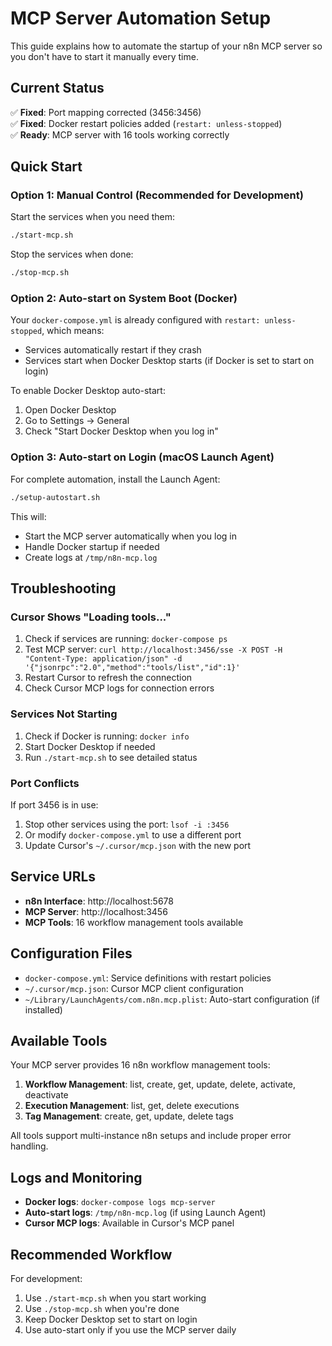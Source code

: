 # MCP Server Automation Setup

This guide explains how to automate the startup of your n8n MCP server so you don't have to start it manually every time.

## Current Status

✅ **Fixed**: Port mapping corrected (3456:3456)  
✅ **Fixed**: Docker restart policies added (`restart: unless-stopped`)  
✅ **Ready**: MCP server with 16 tools working correctly  

## Quick Start

### Option 1: Manual Control (Recommended for Development)

Start the services when you need them:
```bash
./start-mcp.sh
```

Stop the services when done:
```bash
./stop-mcp.sh
```

### Option 2: Auto-start on System Boot (Docker)

Your `docker-compose.yml` is already configured with `restart: unless-stopped`, which means:
- Services automatically restart if they crash
- Services start when Docker Desktop starts (if Docker is set to start on login)

To enable Docker Desktop auto-start:
1. Open Docker Desktop
2. Go to Settings → General
3. Check "Start Docker Desktop when you log in"

### Option 3: Auto-start on Login (macOS Launch Agent)

For complete automation, install the Launch Agent:
```bash
./setup-autostart.sh
```

This will:
- Start the MCP server automatically when you log in
- Handle Docker startup if needed
- Create logs at `/tmp/n8n-mcp.log`

## Troubleshooting

### Cursor Shows "Loading tools..."

1. Check if services are running: `docker-compose ps`
2. Test MCP server: `curl http://localhost:3456/sse -X POST -H "Content-Type: application/json" -d '{"jsonrpc":"2.0","method":"tools/list","id":1}'`
3. Restart Cursor to refresh the connection
4. Check Cursor MCP logs for connection errors

### Services Not Starting

1. Check if Docker is running: `docker info`
2. Start Docker Desktop if needed
3. Run `./start-mcp.sh` to see detailed status

### Port Conflicts

If port 3456 is in use:
1. Stop other services using the port: `lsof -i :3456`
2. Or modify `docker-compose.yml` to use a different port
3. Update Cursor's `~/.cursor/mcp.json` with the new port

## Service URLs

- **n8n Interface**: http://localhost:5678
- **MCP Server**: http://localhost:3456
- **MCP Tools**: 16 workflow management tools available

## Configuration Files

- `docker-compose.yml`: Service definitions with restart policies
- `~/.cursor/mcp.json`: Cursor MCP client configuration
- `~/Library/LaunchAgents/com.n8n.mcp.plist`: Auto-start configuration (if installed)

## Available Tools

Your MCP server provides 16 n8n workflow management tools:

1. **Workflow Management**: list, create, get, update, delete, activate, deactivate
2. **Execution Management**: list, get, delete executions  
3. **Tag Management**: create, get, update, delete tags

All tools support multi-instance n8n setups and include proper error handling.

## Logs and Monitoring

- **Docker logs**: `docker-compose logs mcp-server`
- **Auto-start logs**: `/tmp/n8n-mcp.log` (if using Launch Agent)
- **Cursor MCP logs**: Available in Cursor's MCP panel

## Recommended Workflow

For development:
1. Use `./start-mcp.sh` when you start working
2. Use `./stop-mcp.sh` when you're done
3. Keep Docker Desktop set to start on login
4. Use auto-start only if you use the MCP server daily 